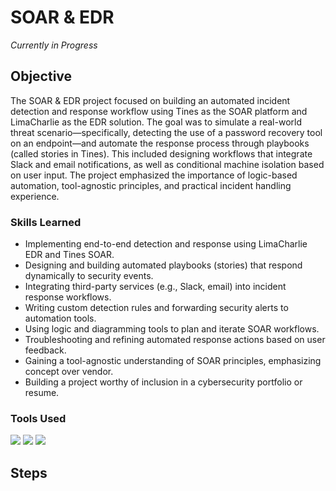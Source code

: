 # SOAR & EDR

 *Currently in Progress*

## Objective

The SOAR & EDR project focused on building an automated incident detection and response workflow using Tines as the SOAR platform and LimaCharlie as the EDR solution. The goal was to simulate a real-world threat scenario—specifically, detecting the use of a password recovery tool on an endpoint—and automate the response process through playbooks (called stories in Tines). This included designing workflows that integrate Slack and email notifications, as well as conditional machine isolation based on user input. The project emphasized the importance of logic-based automation, tool-agnostic principles, and practical incident handling experience.

### Skills Learned

- Implementing end-to-end detection and response using LimaCharlie EDR and Tines SOAR.
- Designing and building automated playbooks (stories) that respond dynamically to security events.
- Integrating third-party services (e.g., Slack, email) into incident response workflows.
- Writing custom detection rules and forwarding security alerts to automation tools.
- Using logic and diagramming tools to plan and iterate SOAR workflows.
- Troubleshooting and refining automated response actions based on user feedback.
- Gaining a tool-agnostic understanding of SOAR principles, emphasizing concept over vendor.
- Building a project worthy of inclusion in a cybersecurity portfolio or resume.



### Tools Used

<div>  
<img src="https://img.shields.io/badge/-Tines-9276E0?&style=for-the-badge&logo=data:image/svg+xml;base64,PHN2ZyBmaWxsPSJ3aGl0ZSIgaGVpZ2h0PSIyNCIgd2lkdGg9IjI0IiB2aWV3Qm94PSIwIDAgMjQgMjQiIHZlcnNpb249IjEuMSI+PHJlY3Qgd2lkdGg9IjI0IiBoZWlnaHQ9IjI0IiByeD0iNCIvPjxwYXRoIGQ9Ik0xMiAxLjc1QzYuNDggMS43NSAxLjcgNi40OCAxLjcgMTJzNC43OCAxMC4yNSAxMC4zIDEwLjI1YzUuNTMgMCAxMC4zLTQuNzggMTAuMy0xMC4yNUMyMi4zIDEuNzUgMTcuNTMgMS43NSAxMiAxLjc1em0wIDE4LjVDNy44IDE5LjUgNC41IDE2LjIyIDQuNSAxMiA0LjUgNy43OCA3Ljc4IDQuNSAxMiA0LjVjNC4yMiAwIDcuNSA0LjI4IDcuNSAxM1oiLz48L3N2Zz4=&logoColor=white" />
<img src="https://img.shields.io/badge/-LimaCharlie-3B3B98?style=for-the-badge&logo=target&logoColor=white" />
<img src="https://img.shields.io/badge/-Slack-4A154B?&style=for-the-badge&logo=slack&logoColor=white" />

</div>

## Steps

